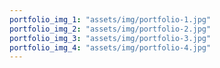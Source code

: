 ```yaml
---
portfolio_img_1: "assets/img/portfolio-1.jpg"
portfolio_img_2: "assets/img/portfolio-2.jpg"
portfolio_img_3: "assets/img/portfolio-3.jpg"
portfolio_img_4: "assets/img/portfolio-4.jpg"
---
```


